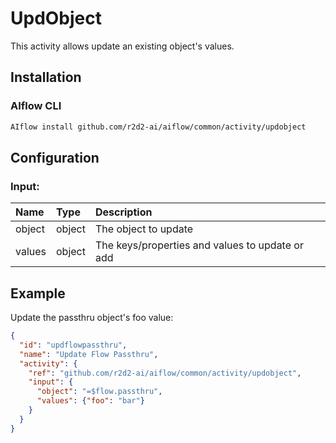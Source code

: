 <!--
title: UpdObject
weight: 4616
-->

# UpdObject
This activity allows update an existing object's values.

## Installation

### AIflow CLI
```bash
AIflow install github.com/r2d2-ai/aiflow/common/activity/updobject
```

## Configuration

### Input:
| Name  | Type   | Description
|:---   | :---   | :---    
| object | object |  The object to update
| values | object |  The keys/properties and values to update or add

## Example

Update the passthru object's foo value:

```json
{
  "id": "updflowpassthru",
  "name": "Update Flow Passthru",
  "activity": {
    "ref": "github.com/r2d2-ai/aiflow/common/activity/updobject",
    "input": {
      "object": "=$flow.passthru",
      "values": {"foo": "bar"}
    }
  }
}
```